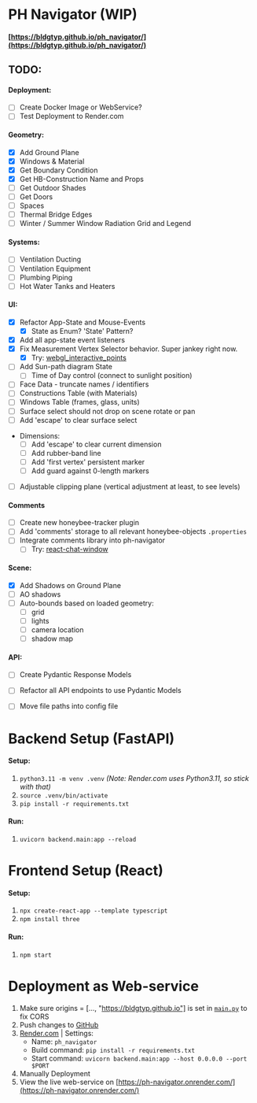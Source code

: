 # PH Navigator (WIP)

#### [https://bldgtyp.github.io/ph_navigator/](https://bldgtyp.github.io/ph_navigator/)


## TODO:
#### Deployment:
- [ ] Create Docker Image or WebService?
- [ ] Test Deployment to Render.com

#### Geometry:
- [x] Add Ground Plane
- [x] Windows & Material
- [x] Get Boundary Condition
- [x] Get HB-Construction Name and Props
- [ ] Get Outdoor Shades
- [ ] Get Doors
- [ ] Spaces
- [ ] Thermal Bridge Edges
- [ ] Winter / Summer Window Radiation Grid and Legend

#### Systems:
- [ ] Ventilation Ducting
- [ ] Ventilation Equipment
- [ ] Plumbing Piping
- [ ] Hot Water Tanks and Heaters

#### UI:
- [x] Refactor App-State and Mouse-Events
   - [x] State as Enum? 'State' Pattern?
- [x] Add all app-state event listeners
- [x] Fix Measurement Vertex Selector behavior. Super jankey right now.
  - [x] Try: [webgl_interactive_points](https://github.com/mrdoob/three.js/blob/master/examples/webgl_interactive_points.html)
- [ ] Add Sun-path diagram State
  - [ ] Time of Day control (connect to sunlight position)
- [ ] Face Data - truncate names / identifiers
- [ ] Constructions Table (with Materials)
- [ ] Windows Table (frames, glass, units)
- [ ] Surface select should not drop on scene rotate or pan
- [ ] Add 'escape' to clear surface select
- Dimensions:
  - [ ] Add 'escape' to clear current dimension
  - [ ] Add rubber-band line
  - [ ] Add 'first vertex' persistent marker
  - [ ] Add guard against 0-length markers
- [ ] Adjustable clipping plane (vertical adjustment at least, to see levels)

#### Comments 
- [ ] Create new honeybee-tracker plugin
- [ ] Add 'comments' storage to all relevant honeybee-objects `.properties`
- [ ] Integrate comments library into ph-navigator
   - [ ] Try: [react-chat-window](https://www.npmjs.com/package/react-chat-window?activeTab=readme)

#### Scene:
- [x] Add Shadows on Ground Plane
- [ ] AO shadows
- [ ] Auto-bounds based on loaded geometry:
  - [ ] grid
  - [ ] lights
  - [ ] camera location
  - [ ] shadow map

#### API:
- [ ] Create Pydantic Response Models
- [ ] Refactor all API endpoints to use Pydantic Models
- [ ] Move file paths into config file


# Backend Setup (FastAPI)
#### Setup:
1. `python3.11 -m venv .venv` *(Note: Render.com uses Python3.11, so stick with that)*
1. `source .venv/bin/activate`
1. `pip install -r requirements.txt`
#### Run:
1. `uvicorn backend.main:app --reload`


# Frontend Setup (React)
#### Setup:
1. `npx create-react-app --template typescript`
1. `npm install three`
#### Run:
1. `npm start`


# Deployment as Web-service
1. Make sure origins = [..., "https://bldgtyp.github.io"] is set in [`main.py`](https://github.com/bldgtyp/ph_navigator/blob/main/backend/main.py) to fix CORS
1. Push changes to [GitHub](https://github.com/bldgtyp/ph_navigator)
1. [Render.com](https://render.com/) | Settings:
    - Name: `ph_navigator`
    - Build command: `pip install -r requirements.txt`
    - Start command: `uvicorn backend.main:app --host 0.0.0.0 --port $PORT`
1. Manually Deployment
1. View the live web-service on [https://ph-navigator.onrender.com/](https://ph-navigator.onrender.com/)
